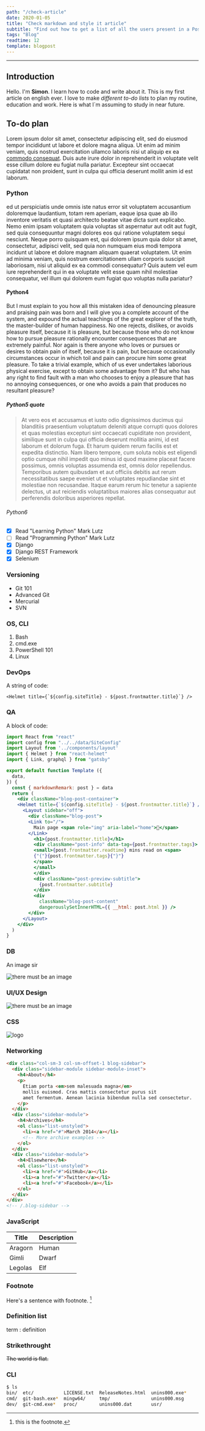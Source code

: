 ```yaml
---
path: "/check-article"
date: 2020-01-05
title: "Check markdown and style it article"
subtitle: "Find out how to get a list of all the users present in a Postgres database, and their permissions"
tags: "Blog"
readtime: 12
template: blogpost
---
```


---

## Introduction

Hello. I'm **Simon**. I learn how to code and write about it. This is my first article on english ever.
I love to make *different to-do lists* to plan my routine, education and work. Here is what I`m assuming to study in near future.

## To-do plan

Lorem ipsum dolor sit amet, consectetur adipiscing elit, sed do eiusmod tempor incididunt ut labore et dolore magna aliqua. Ut enim ad minim veniam, quis nostrud exercitation ullamco laboris nisi ut aliquip ex ea [commodo consequat](https://www.example.com). Duis aute irure dolor in reprehenderit in voluptate velit esse cillum dolore eu fugiat nulla pariatur. Excepteur sint occaecat cupidatat non proident, sunt in culpa qui officia deserunt mollit anim id est laborum.

### Python

ed ut perspiciatis unde omnis iste natus error sit voluptatem accusantium doloremque laudantium, totam rem aperiam, eaque ipsa quae ab illo inventore veritatis et quasi architecto beatae vitae dicta sunt explicabo. Nemo enim ipsam voluptatem quia voluptas sit aspernatur aut odit aut fugit, sed quia consequuntur magni dolores eos qui ratione voluptatem sequi nesciunt. Neque porro quisquam est, qui dolorem ipsum quia dolor sit amet, consectetur, adipisci velit, sed quia non numquam eius modi tempora incidunt ut labore et dolore magnam aliquam quaerat voluptatem.
Ut enim ad minima veniam, quis nostrum exercitationem ullam corporis suscipit laboriosam, nisi ut aliquid ex ea commodi consequatur? Quis autem vel eum iure reprehenderit qui in ea voluptate velit esse quam nihil molestiae consequatur, vel illum qui dolorem eum fugiat quo voluptas nulla pariatur?

#### Python4

But I must explain to you how all this mistaken idea of denouncing pleasure and praising pain was born and I will give you a complete account of the system, and expound the actual teachings of the great explorer of the truth, the master-builder of human happiness. 
No one rejects, dislikes, or avoids pleasure itself, because it is pleasure, but because those who do not know how to pursue pleasure rationally encounter consequences that are extremely painful. Nor again is there anyone who loves or pursues or desires to obtain pain of itself, because it is pain, but because occasionally circumstances occur in which toil and pain can procure him some great pleasure. 
To take a trivial example, which of us ever undertakes laborious physical exercise, except to obtain some advantage from it? But who has any right to find fault with a man who chooses to enjoy a pleasure that has no annoying consequences, or one who avoids a pain that produces no resultant pleasure?

##### Python5 quote

>At vero eos et accusamus et iusto odio dignissimos ducimus qui blanditiis praesentium voluptatum deleniti atque corrupti quos dolores et quas molestias excepturi sint occaecati cupiditate non provident, similique sunt in culpa qui officia deserunt mollitia animi, id est laborum et dolorum fuga. Et harum quidem rerum facilis est et expedita distinctio. Nam libero tempore, cum soluta nobis est eligendi optio cumque nihil impedit quo minus id quod maxime placeat facere possimus, omnis voluptas assumenda est, omnis dolor repellendus. Temporibus autem quibusdam et aut officiis debitis aut rerum necessitatibus saepe eveniet ut et voluptates repudiandae sint et molestiae non recusandae. Itaque earum rerum hic tenetur a sapiente delectus, ut aut reiciendis voluptatibus maiores alias consequatur aut perferendis doloribus asperiores repellat.

###### Python6

- [x] Read "Learning Python" Mark Lutz
- [ ] Read "Programming Python" Mark Lutz
- [x] Django
- [x] Django REST Framework
- [x] Selenium

### Versioning

- Git 101
- Advanced Git
- Mercurial
- SVN

### OS, CLI

1. Bash
2. cmd.exe
3. PowerShell 101
4. Linux

### DevOps

A string of code:

``<Helmet title={`${config.siteTitle} - ${post.frontmatter.title}`} />``

### QA

A block of code:

``` jsx
import React from "react"
import config from "../../data/SiteConfig"
import Layout from '../components/layout'
import { Helmet } from "react-helmet"
import { Link, graphql } from "gatsby"

export default function Template ({
  data,
}) {
  const { markdownRemark: post } = data
  return (
    <div className="blog-post-container">
    <Helmet title={`${config.siteTitle} - ${post.frontmatter.title}`} />
      <Layout sidebar="off">
        <div className="blog-post">
        <Link to="/">
          Main page <span role="img" aria-label="home">🏡</span>
        </Link>
          <h1>{post.frontmatter.title}</h1>
          <div className="post-info" data-tag={post.frontmatter.tags}>
          <small>{post.frontmatter.readtime} mins read on <span>
          {"{"}{post.frontmatter.tags}{"}"}
          </span>
          </small>
          </div>
          <div className="post-preview-subtitle">
            {post.frontmatter.subtitle}
          </div>
          <div 
            className="blog-post-content"
            dangerouslySetInnerHTML={{ __html: post.html }} />
        </div>
      </Layout>
    </div>
  )
}
```

### DB

An image sir

![there must be an image](../images/bigimage.png)

### UI/UX Design

![there must be an image](../images/bigimage2.png)

### CSS

![logo](../images/logo.png)

### Networking

```html
<div class="col-sm-3 col-sm-offset-1 blog-sidebar">
  <div class="sidebar-module sidebar-module-inset">
    <h4>About</h4>
    <p>
      Etiam porta <em>sem malesuada magna</em> 
      mollis euismod. Cras mattis consectetur purus sit
      amet fermentum. Aenean lacinia bibendum nulla sed consectetur.
    </p>
  </div>
  <div class="sidebar-module">
    <h4>Archives</h4>
    <ol class="list-unstyled">
      <li><a href="#">March 2014</a></li>
      <!-- More archive examples -->
    </ol>
  </div>
  <div class="sidebar-module">
    <h4>Elsewhere</h4>
    <ol class="list-unstyled">
      <li><a href="#">GitHub</a></li>
      <li><a href="#">Twitter</a></li>
      <li><a href="#">Facebook</a></li>
    </ol>
  </div>
</div>
<!-- /.blog-sidebar -->
```

### JavaScript

| Title   | Description |
| ------- | ----- |
| Aragorn | Human |
| Gimli   | Dwarf |
| Legolas | Elf   |

### Footnote

Here's a sentence with footnote. [^1]

[^1]: this is the footnote.

### Definition list

term
: definition

### Strikethrought

~~The world is flat.~~

### CLI

```bash
$ ls
bin/  etc/           LICENSE.txt  ReleaseNotes.html  unins000.exe*
cmd/  git-bash.exe*  mingw64/     tmp/               unins000.msg
dev/  git-cmd.exe*   proc/        unins000.dat       usr/
```

